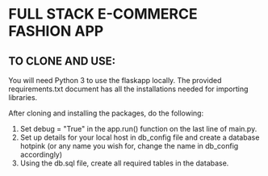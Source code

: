 # FULL STACK E-COMMERCE FASHION APP

## TO CLONE AND USE:
You will need Python 3 to use the flaskapp locally.
The provided requirements.txt document has all the installations needed for importing libraries.

After cloning and installing the packages, do the following:
1. Set debug = "True" in the app.run() function on the last line of main.py.
2. Set up details for your local host in db_config file and create a database hotpink (or any name you wish for, change the name in db_config accordingly)
3. Using the db.sql file, create all required tables in the database.
